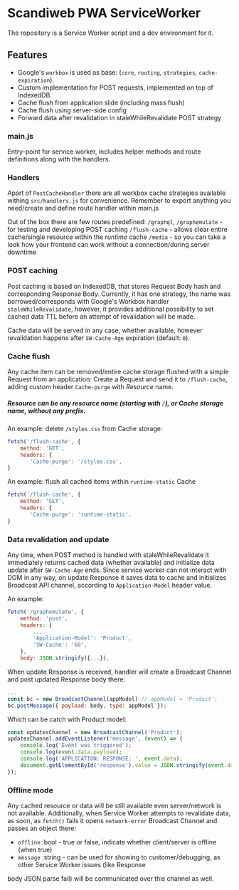 # Scandiweb PWA ServiceWorker

The repository is a Service Worker script and a dev environment for it.

## Features

-   Google's `workbox` is used as base: (`core`, `routing`, `strategies`, `cache-expiration`).
-   Custom implementation for POST requests, implemented on top of IndexedDB.
-   Cache flush from application slide (including mass flush)
-   Cache flush using server-side config
-   Forward data after revalidation in staleWhileRevalidate POST strategy

### main.js

Entry-point for service worker, includes helper methods and route definitions along with the handlers.

### Handlers

Apart of `PostCacheHandler` there are all workbox cache strategies available withing `src/handlers.js` for
convenience. Remember to export anything you need/create and define route handler within main.js

Out of the box there are few routes predefined:
`/graphql`, `/graphemulate` - for testing and developing POST caching
`/flush-cache` - allows clear entire cache/single resource within the _runtime_ cache
`/media` - so you can take a look how your frontend can work without a connection/during server downtime

### POST caching

Post caching is based on IndexedDB, that stores Request Body hash and corresponding Response Body.
Currently, it has one strategy, the name was borrowed/corresponds with Google's Workbox handler
`staleWhileRevalidate`, however, it provides additional possibility to set cached data TTL before an attempt of
revalidation will be made.

Cache data will be served in any case, whether available, however revalidation happens after `SW-Cache-Age` expiration (default: `0`).

### Cache flush

Any cache item can be removed/entire cache storage flushed with a simple Request from an application:
Create a Request and send it to `/flush-cache`, adding custom header `Cache-purge` with _Resource_ name.

##### Resource can be any resource name (starting with `/`), or Cache storage name, without any prefix.

An example: delete `/styles.css` from Cache storage:

```javascript
fetch('/flush-cache', {
    method: 'GET',
    headers: {
       'Cache-purge': '/styles.css',
}
```

An example: flush all cached items within `runtime-static` Cache

```javascript
fetch('/flush-cache', {
    method: 'GET',
    headers: {
       'Cache-purge': 'runtime-static',
}
```

### Data revalidation and update

Any time, when POST method is handled with staleWhileRevalidate it immediately returns cached data (whether
available) and initialize data update after `SW-Cache-Age` ends.
Since service worker can not interact with DOM in any way, on update Response it saves data to cache and initializes
Broadcast API channel, according to `Application-Model` header value.

An example:

```javascript
fetch('/graphemulate', {
    method: 'post',
    headers: {
        ...
        'Application-Model': 'Product',
        'SW-Cache': '60',
    },
    body: JSON.stringify({...}),
```

When update Response is received, handler will create a Broadcast Channel and post updated Response body there:

```javascript
...
const bc = new BroadcastChannel(appModel) // appModel = 'Product';
bc.postMessage({ payload: body, type: appModel });
```

Which can be catch with Product model:

```javascript
const updatesChannel = new BroadcastChannel('Product');
updatesChannel.addEventListener('message', (event) => {
    console.log('Event was triggered');
    console.log(event.data.payload);
    console.log('APPLICATION: RESPONSE: ', event.data);
    document.getElementById('response').value = JSON.stringify(event.data.payload) + ' +updated';
});
```

### Offline mode

Any cached resource or data will be still available even server/network is not available.
Additionally, when Service Worker attempts to revalidate data, as soon, as `fetch()` fails it opens
`network-error` Broadcast Channel and passes an object there:

-   `offline` :bool - true or false, indicate whether client/server is offline (when true)
-   `message` :string - can be used for showing to customer/debugging, as other Service Worker issues (like Response

body JSON parse fail) will be communicated over this channel as well.
